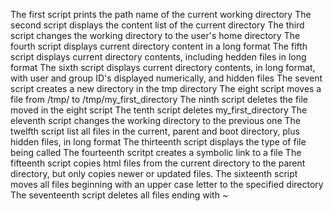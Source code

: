 The first script prints the path name of the current working directory
The second script displays the content list of the current directory
The third script changes the working directory to the user's home directory
The fourth script displays current directory content in a long format
The fifth script displays current directory contents, including hedden files in long format
The sixth script displays current directory contents, in long format, with user and group ID's displayed numerically, and hidden files
The sevent script creates a new directory in the tmp directory
The eight script moves a file from /tmp/ to /tmp/my_first_directory
The ninth script deletes the file moved in the eight script
The tenth script deletes my_first_directory
The eleventh script changes the working directory to the previous one
The twelfth script list all files in the current, parent and boot directory, plus hidden files, in long format
The thirteenth script displays the type of file being called
The fourteenth scritpt creates a symbolic link to a file
The fifteenth script copies html files from the current directory to the parent directory, but only copies newer or updated files.
The sixteenth script moves all files beginning with an upper case letter to the specified directory
The seventeenth script deletes all files ending with ~
